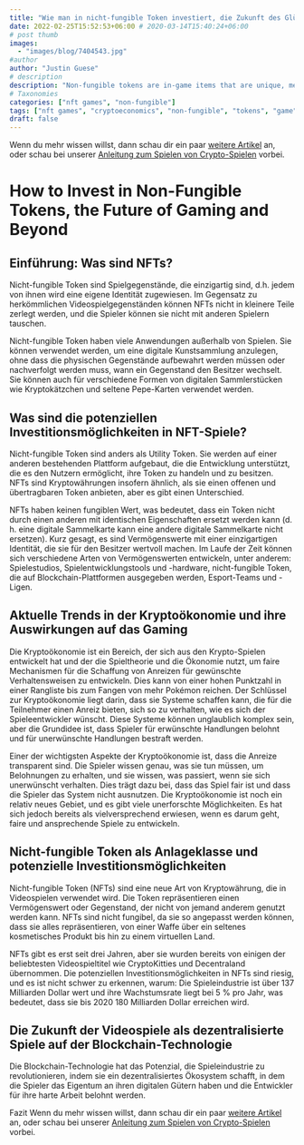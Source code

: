 ```yaml
---
title: "Wie man in nicht-fungible Token investiert, die Zukunft des Glücksspiels und darüber hinaus"
date: 2022-02-25T15:52:53+06:00 # 2020-03-14T15:40:24+06:00
# post thumb
images:
  - "images/blog/7404543.jpg"
#author
author: "Justin Guese"
# description
description: "Non-fungible tokens are in-game items that are unique, meaning that each one is assigned a distinct identity. Unlike traditional video game items, NFTs cannot b"
# Taxonomies
categories: ["nft games", "non-fungible"]
tags: ["nft games", "cryptoeconomics", "non-fungible", "tokens", "game", "nfts", "##"]
draft: false
---
```



Wenn du mehr wissen willst, dann schau dir ein paar [weitere Artikel](/blog/) an, oder schau bei unserer [Anleitung zum Spielen von Crypto-Spielen](/services/how-do-i-get-started/) vorbei.

# How to Invest in Non-Fungible Tokens, the Future of Gaming and Beyond

## Einführung: Was sind NFTs?

Nicht-fungible Token sind Spielgegenstände, die einzigartig sind, d.h. jedem von ihnen wird eine eigene Identität zugewiesen. Im Gegensatz zu herkömmlichen Videospielgegenständen können NFTs nicht in kleinere Teile zerlegt werden, und die Spieler können sie nicht mit anderen Spielern tauschen.

Nicht-fungible Token haben viele Anwendungen außerhalb von Spielen. Sie können verwendet werden, um eine digitale Kunstsammlung anzulegen, ohne dass die physischen Gegenstände aufbewahrt werden müssen oder nachverfolgt werden muss, wann ein Gegenstand den Besitzer wechselt. Sie können auch für verschiedene Formen von digitalen Sammlerstücken wie Kryptokätzchen und seltene Pepe-Karten verwendet werden.

## Was sind die potenziellen Investitionsmöglichkeiten in NFT-Spiele?

Nicht-fungible Token sind anders als Utility Token. Sie werden auf einer anderen bestehenden Plattform aufgebaut, die die Entwicklung unterstützt, die es den Nutzern ermöglicht, ihre Token zu handeln und zu besitzen. NFTs sind Kryptowährungen insofern ähnlich, als sie einen offenen und übertragbaren Token anbieten, aber es gibt einen Unterschied. 

NFTs haben keinen fungiblen Wert, was bedeutet, dass ein Token nicht durch einen anderen mit identischen Eigenschaften ersetzt werden kann (d. h. eine digitale Sammelkarte kann eine andere digitale Sammelkarte nicht ersetzen). Kurz gesagt, es sind Vermögenswerte mit einer einzigartigen Identität, die sie für den Besitzer wertvoll machen. Im Laufe der Zeit können sich verschiedene Arten von Vermögenswerten entwickeln, unter anderem: Spielestudios, Spielentwicklungstools und -hardware, nicht-fungible Token, die auf Blockchain-Plattformen ausgegeben werden, Esport-Teams und -Ligen.

## Aktuelle Trends in der Kryptoökonomie und ihre Auswirkungen auf das Gaming

Die Kryptoökonomie ist ein Bereich, der sich aus den Krypto-Spielen entwickelt hat und der die Spieltheorie und die Ökonomie nutzt, um faire Mechanismen für die Schaffung von Anreizen für gewünschte Verhaltensweisen zu entwickeln. Dies kann von einer hohen Punktzahl in einer Rangliste bis zum Fangen von mehr Pokémon reichen. Der Schlüssel zur Kryptoökonomie liegt darin, dass sie Systeme schaffen kann, die für die Teilnehmer einen Anreiz bieten, sich so zu verhalten, wie es sich der Spieleentwickler wünscht. Diese Systeme können unglaublich komplex sein, aber die Grundidee ist, dass Spieler für erwünschte Handlungen belohnt und für unerwünschte Handlungen bestraft werden.

 Einer der wichtigsten Aspekte der Kryptoökonomie ist, dass die Anreize transparent sind. Die Spieler wissen genau, was sie tun müssen, um Belohnungen zu erhalten, und sie wissen, was passiert, wenn sie sich unerwünscht verhalten. Dies trägt dazu bei, dass das Spiel fair ist und dass die Spieler das System nicht ausnutzen. Die Kryptoökonomie ist noch ein relativ neues Gebiet, und es gibt viele unerforschte Möglichkeiten. Es hat sich jedoch bereits als vielversprechend erwiesen, wenn es darum geht, faire und ansprechende Spiele zu entwickeln.

## Nicht-fungible Token als Anlageklasse und potenzielle Investitionsmöglichkeiten

Nicht-fungible Token (NFTs) sind eine neue Art von Kryptowährung, die in Videospielen verwendet wird. Die Token repräsentieren einen Vermögenswert oder Gegenstand, der nicht von jemand anderem genutzt werden kann. NFTs sind nicht fungibel, da sie so angepasst werden können, dass sie alles repräsentieren, von einer Waffe über ein seltenes kosmetisches Produkt bis hin zu einem virtuellen Land.

NFTs gibt es erst seit drei Jahren, aber sie wurden bereits von einigen der beliebtesten Videospieltitel wie CryptoKitties und Decentraland übernommen. Die potenziellen Investitionsmöglichkeiten in NFTs sind riesig, und es ist nicht schwer zu erkennen, warum: Die Spieleindustrie ist über 137 Milliarden Dollar wert und ihre Wachstumsrate liegt bei 5 % pro Jahr, was bedeutet, dass sie bis 2020 180 Milliarden Dollar erreichen wird.

## Die Zukunft der Videospiele als dezentralisierte Spiele auf der Blockchain-Technologie

Die Blockchain-Technologie hat das Potenzial, die Spieleindustrie zu revolutionieren, indem sie ein dezentralisiertes Ökosystem schafft, in dem die Spieler das Eigentum an ihren digitalen Gütern haben und die Entwickler für ihre harte Arbeit belohnt werden.

Fazit
Wenn du mehr wissen willst, dann schau dir ein paar [weitere Artikel](/blog/) an, oder schau bei unserer [Anleitung zum Spielen von Crypto-Spielen](/services/how-do-i-get-started/) vorbei.

